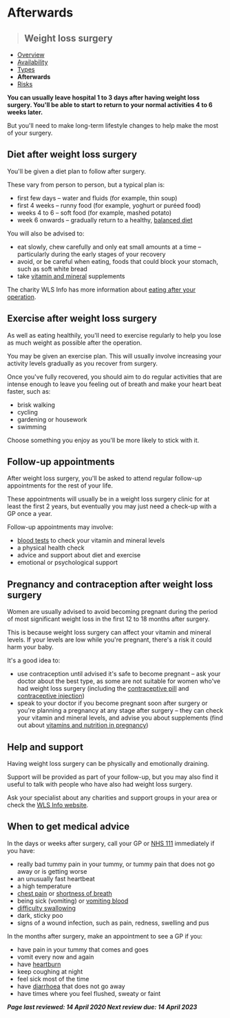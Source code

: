 <!-- weight-loss-surgery-afterwards -->

# **Afterwards**

> ## Weight loss surgery

- [Overview](weight-loss-surgery.md)
- [Availability](weight-loss-surgery-who-can-have-it.md)
- [Types](weight-loss-surgery-types.md)
- **Afterwards**
- [Risks](weight-loss-surgery-risks.md)

**You can usually leave hospital 1 to 3 days after having  weight loss surgery. You'll be able to start to return to your normal  activities 4 to 6 weeks later.**

But you'll need to make long-term lifestyle changes to help make the most of your surgery.

## Diet after weight loss surgery

You'll be given a diet plan to follow after surgery.

These vary from person to person, but a typical plan is:

- first few days – water and fluids (for example, thin soup)
- first 4 weeks – runny food (for example, yoghurt or puréed food)
- weeks 4 to 6 – soft food (for example, mashed potato)
- week 6 onwards – gradually return to a healthy, [balanced diet](https://www.nhs.uk/live-well/eat-well/)

You will also be advised to:

- eat slowly, chew carefully and only eat small amounts at a time – particularly during the early stages of your recovery
- avoid, or be careful when eating, foods that could block your stomach, such as soft white bread
- take [vitamin and mineral](vitamins-and-minerals.md) supplements

The charity WLS Info has more information about [eating after your operation](http://www.wlsinfo.org.uk/weight-loss-surgery/post-op-and-aftercare/eating-after-your-operation/).

## Exercise after weight loss surgery

As well as eating healthily, you'll need to exercise regularly to help you lose as much weight as possible after the operation.

You may be given an exercise plan. This will usually involve increasing  your activity levels gradually as you recover from surgery.

Once  you've fully recovered, you should aim to do regular activities that are intense enough to leave you feeling out of breath and make your heart  beat faster, such as:

- brisk walking
- cycling
- gardening or housework
- swimming

Choose something you enjoy as you'll be more likely to stick with it.

## Follow-up appointments

After weight loss surgery, you'll be asked to attend regular follow-up appointments for the rest of your life.

These appointments will usually be in a weight loss surgery clinic for at  least the first 2 years, but eventually you may just need a check-up  with a GP once a year.

Follow-up appointments may involve:

- [blood tests](blood-tests.md) to check your vitamin and mineral levels
- a physical health check
- advice and support about diet and exercise
- emotional or psychological support

## Pregnancy and contraception after weight loss surgery

Women are usually advised to avoid becoming pregnant during the period of  most significant weight loss in the first 12 to 18 months after surgery.

This is because weight loss surgery can affect your vitamin and mineral  levels. If your levels are low while you're pregnant, there's a risk it  could harm your baby.

It's a good idea to:

- use  contraception until advised it's safe to become pregnant – ask your  doctor about the best type, as some are not suitable for women who've  had weight loss surgery (including the [contraceptive pill](contraception-combined-contraceptive-pill.md) and [contraceptive injection](contraception-contraceptive-injection.md))
- speak to your doctor if you become pregnant soon after surgery or you're  planning a pregnancy at any stage after surgery – they can check your  vitamin and mineral levels, and advise you about supplements (find  out about [vitamins and nutrition in pregnancy](pregnancy-and-baby-vitamins-minerals-supplements-pregnant.md))

## Help and support

Having weight loss surgery can be physically and emotionally draining.

Support will be provided as part of your follow-up, but you may also find  it useful to talk with people who have also had weight loss surgery.

Ask your specialist about any charities and support groups in your area or check the [WLS Info website](http://www.wlsinfo.org.uk/help-and-support/support-groups/).

## When to get medical advice

In the days or weeks after surgery, call your GP or [NHS 111](https://www.nhs.uk/using-the-nhs/nhs-services/urgent-and-emergency-care/nhs-111/) immediately if you have:

- really bad tummy pain in your tummy, or tummy pain that does not go away or is getting worse
- an unusually fast heartbeat
- a high temperature
- [chest pain](chest-pain.md) or [shortness of breath](shortness-of-breath.md)
- being sick (vomiting) or [vomiting blood](vomiting-blood.md)
- [difficulty swallowing](swallowing-problems-dysphagia.md)
- dark, sticky poo
- signs of a wound infection, such as pain, redness, swelling and pus

In the months after surgery, make an appointment to see a GP if you:

- have pain in your tummy that comes and goes
- vomit every now and again
- have [heartburn](heartburn-and-acid-reflux.md)
- keep coughing at night
- feel sick most of the time
- have [diarrhoea](diarrhoea.md) that does not go away
- have times where you feel flushed, sweaty or faint

***Page last reviewed: 14 April 2020 
Next review due: 14 April 2023***
